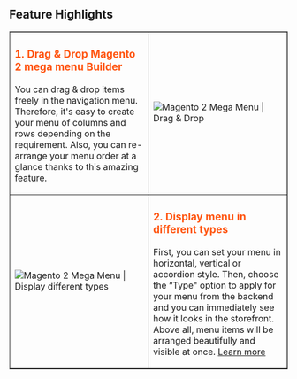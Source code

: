 <h2>Feature Highlights </h2>
<table border="">
    <tbody>
        <tr>
            <td width="50%">
                <div class="col-md-6">
                    <h3 <span style="color: #ff5510"> 1. Drag & Drop Magento 2 mega menu Builder <span>  </h3>
                    <p>You can drag & drop items freely in the navigation menu. Therefore, it's easy to create your menu of columns and rows depending on the requirement. Also, you can re-arrange your menu order at a glance thanks to this amazing feature.</p>
                </div>
            </td>
            <td>
                <div class="col-md-6">
                    <p><img title="Magento 2 Mega Menu | Drag &amp; Drop" src="https://www.magezon.com/pub/media/wysiwyg/extension/Ninja-menus/Magento_2_Mega_Menu_Drag_Drop.png" alt="Magento 2 Mega Menu | Drag &amp; Drop" /></p>
                </div>
            </td>
        </tr>
        <tr>
            <td width="50%">
                <div class="col-md-6">
                    <p><img title="Magento 2 Mega Menu | Display different types" src="https://www.magezon.com/pub/media/wysiwyg/extension/Ninja-menus/Magento_2_Mega_Menu_Types.png" alt="Magento 2 Mega Menu | Display different types" /></p>
                </div>
            </td>
            <td>
                <div class="col-md-6">
                    <h3 <span style="color: #ff5510"> 2. Display menu in different types <span>  </h3>
                    <p>First, you can set your menu in horizontal, vertical or accordion style. Then, choose the “Type" option to apply for your menu from the backend and you can immediately see how it looks in the storefront. Above all, menu items will be arranged beautifully and visible at once. <a href="https://www.magezon.com/magento-2-mega-menu-different-menu-types">Learn more</a></p>
                </div>
            </td>
        </tr>
